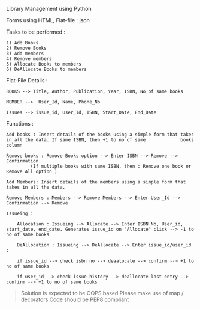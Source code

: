 Library Management using Python

Forms using HTML, Flat-file : json

Tasks to be performed : 

	1) Add Books
	2) Remove Books
	3) Add members
	4) Remove members
	5) Allocate Books to members
	6) DeAllocate Books to members


Flat-File Details :
	
	BOOKS --> Title, Author, Publication, Year, ISBN, No of same books

	MEMBER -->	User_Id, Name, Phone_No

	Issues --> issue_id, User_Id, ISBN, Start_Date, End_Date


Functions :

	Add books : Insert details of the books using a simple form that takes in all the data. If same ISBN, then +1 to no of same 			books column

	Remove books : Remove Books option --> Enter ISBN --> Remove --> Confirmation.
			 (If multiple books with same ISBN, then : Remove one book or Remove All option )

	Add Members: Insert details of the members using a simple form that takes in all the data. 

	Remove Members : Members --> Remove Members --> Enter User_Id --> Confirmation --> Remove

	Issueing :

		Allocation : Issueing --> Allocate --> Enter ISBN No, User_id, start_date, end_date. Generates issue_id on "Allocate" click --> -1 to no of same books

		DeAllocation : Issueing --> DeAllocate --> Enter issue_id/user_id :

		if issue_id --> check isbn no --> deaalocate --> confirm --> +1 to no of same books

		if user_id --> check issue history --> deallocate last entry --> confirm --> +1 to no of same books


> Solution is expected to be OOPS based 
> Please make use of map / decorators
> Code should be PEP8 compliant 
